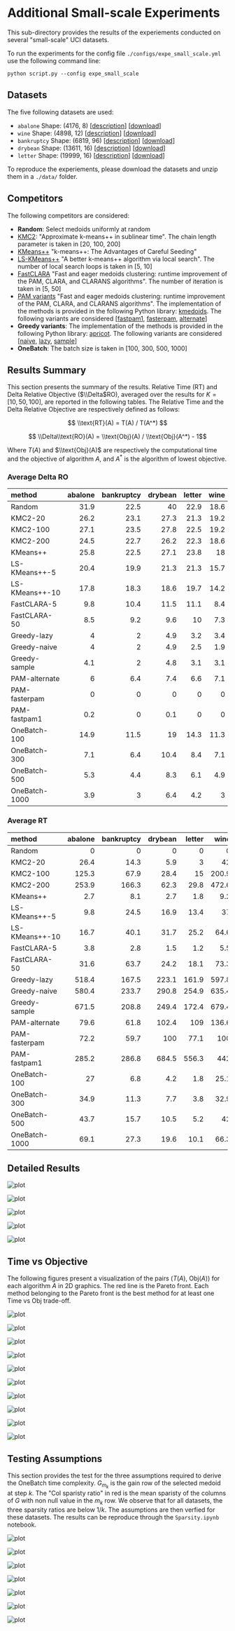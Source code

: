 # Additional Small-scale Experiments

This sub-directory provides the results of the experiements conducted on several "small-scale" UCI datasets.

To run the experiments for the config file `./configs/expe_small_scale.yml` use the following command line:
```
python script.py --config expe_small_scale
```

## Datasets

The five following datasets are used:
 - ``abalone`` Shape: (4176, 8) [[description](https://archive.ics.uci.edu/dataset/1/abalone)] [[download](https://archive.ics.uci.edu/static/public/1/abalone.zip)] 
 - ``wine`` Shape: (4898, 12) [[description](https://archive.ics.uci.edu/dataset/186/wine+quality)]  [[download](https://archive.ics.uci.edu/static/public/186/wine+quality.zip)]
 - ``bankruptcy`` Shape: (6819, 96) [[description](https://archive.ics.uci.edu/dataset/572/taiwanese+bankruptcy+prediction)] [[download](https://archive.ics.uci.edu/static/public/572/taiwanese+bankruptcy+prediction.zip)]
 - ``drybean`` Shape: (13611, 16) [[description](https://archive.ics.uci.edu/dataset/602/dry+bean+dataset)] [[download](https://archive.ics.uci.edu/static/public/602/dry+bean+dataset.zip)]
 - ``letter`` Shape: (19999, 16) [[description](https://archive.ics.uci.edu/dataset/59/letter+recognition)] [[download](https://archive.ics.uci.edu/static/public/59/letter+recognition.zip)]

To reproduce the experiements, please download the datasets and unzip them in a ``./data/`` folder.

## Competitors

The following competitors are considered:
 - **Random**: Select medoids uniformly at random
 - [KMC2](https://ojs.aaai.org/index.php/AAAI/article/view/10259/10118): "Approximate k-means++ in sublinear time". The chain length parameter is taken in [20, 100, 200]
 - [KMeans++](https://theory.stanford.edu/~sergei/papers/kMeansPP-soda.pdf) "k-means++: The Advantages of Careful Seeding"
 - [LS-KMeans++](https://proceedings.mlr.press/v97/lattanzi19a/lattanzi19a.pdf) "A better k-means++ algorithm via local search". The number of local search loops is taken in [5, 10]
 - [FastCLARA](https://www.sciencedirect.com/science/article/pii/S0306437921000557) "Fast and eager medoids clustering: runtime improvement of the PAM, CLARA, and CLARANS algorithms". The number of iteration is taken in [5, 50]
 - [PAM variants](https://www.sciencedirect.com/science/article/pii/S0306437921000557) "Fast and eager medoids clustering: runtime improvement of the PAM, CLARA, and CLARANS algorithms". The implementation of the methods is provided in the following Python library: [kmedoids](https://github.com/kno10/python-kmedoids). The following variants are considered [[fastpam1](https://python-kmedoids.readthedocs.io/en/latest/#fastpam1), [fasterpam](https://python-kmedoids.readthedocs.io/en/latest/#fasterpam), [alternate](https://python-kmedoids.readthedocs.io/en/latest/#alternating-k-medoids-k-means-style)]
 - **Greedy variants**: The implementation of the methods is provided in the following Python library: [apricot](https://github.com/jmschrei/apricot). The following variants are considered [[naive](https://apricot-select.readthedocs.io/en/latest/optimizers/naive.html), [lazy](https://apricot-select.readthedocs.io/en/latest/optimizers/lazy.html), [sample](https://apricot-select.readthedocs.io/en/latest/optimizers/sample.html)]
 - **OneBatch**: The batch size is taken in [100, 300, 500, 1000]

## Results Summary

This section presents the summary of the results. Relative Time (RT) and Delta Relative Objective ($\\Delta$RO), averaged over the results for $K = [10, 50, 100]$, are reported in the following tables. The Relative Time and the Delta Relative Objective are respectively defined as follows:

$$ \\text{RT}(A) = T(A) / T(A^*) $$

$$ \\Delta\\text{RO}(A) = \\text{Obj}(A) / \\text{Obj}(A^*) - 1$$

Where $T(A)$ and $\\text{Obj}(A)$ are respectively the computational time and the objective of algorithm $A$, and $A^*$ is the algorithm of lowest objective.

### Average Delta RO
| method         |   abalone |   bankruptcy |   drybean |   letter |   wine |
|:---------------|----------:|-------------:|----------:|---------:|-------:|
| Random         |      31.9 |         22.5 |      40   |     22.9 |   18.6 |
| KMC2-20        |      26.2 |         23.1 |      27.3 |     21.3 |   19.2 |
| KMC2-100       |      27.1 |         23.5 |      27.8 |     22.5 |   19.2 |
| KMC2-200       |      24.5 |         22.7 |      26.2 |     22.3 |   18.6 |
| KMeans++       |      25.8 |         22.5 |      27.1 |     23.8 |   18   |
| LS-KMeans++-5  |      20.4 |         19.9 |      21.3 |     21.3 |   15.7 |
| LS-KMeans++-10 |      17.8 |         18.3 |      18.6 |     19.7 |   14.2 |
| FastCLARA-5    |       9.8 |         10.4 |      11.5 |     11.1 |    8.4 |
| FastCLARA-50   |       8.5 |          9.2 |       9.6 |     10   |    7.3 |
| Greedy-lazy    |       4   |          2   |       4.9 |      3.2 |    3.4 |
| Greedy-naive   |       4   |          2   |       4.9 |      2.5 |    1.9 |
| Greedy-sample  |       4.1 |          2   |       4.8 |      3.1 |    3.1 |
| PAM-alternate  |       6   |          6.4 |       7.4 |      6.6 |    7.1 |
| PAM-fasterpam  |       0   |          0   |       0   |      0   |    0   |
| PAM-fastpam1   |       0.2 |          0   |       0.1 |      0   |    0   |
| OneBatch-100   |      14.9 |         11.5 |      19   |     14.3 |   11.3 |
| OneBatch-300   |       7.1 |          6.4 |      10.4 |      8.4 |    7.1 |
| OneBatch-500   |       5.3 |          4.4 |       8.3 |      6.1 |    4.9 |
| OneBatch-1000  |       3.9 |          3   |       6.4 |      4.2 |    3   |

### Average RT
| method         |   abalone |   bankruptcy |   drybean |   letter |   wine |
|:---------------|----------:|-------------:|----------:|---------:|-------:|
| Random         |       0   |          0   |       0   |      0   |    0   |
| KMC2-20        |      26.4 |         14.3 |       5.9 |      3   |   42   |
| KMC2-100       |     125.3 |         67.9 |      28.4 |     15   |  200.9 |
| KMC2-200       |     253.9 |        166.3 |      62.3 |     29.8 |  472.6 |
| KMeans++       |       2.7 |          8.1 |       2.7 |      1.8 |    9.2 |
| LS-KMeans++-5  |       9.8 |         24.5 |      16.9 |     13.4 |   37   |
| LS-KMeans++-10 |      16.7 |         40.1 |      31.7 |     25.2 |   64.6 |
| FastCLARA-5    |       3.8 |          2.8 |       1.5 |      1.2 |    5.5 |
| FastCLARA-50   |      31.6 |         63.7 |      24.2 |     18.1 |   73.3 |
| Greedy-lazy    |     518.4 |        167.5 |     223.1 |    161.9 |  597.8 |
| Greedy-naive   |     580.4 |        233.7 |     290.8 |    254.9 |  635.4 |
| Greedy-sample  |     671.5 |        208.8 |     249.4 |    172.4 |  679.4 |
| PAM-alternate  |      79.6 |         61.8 |     102.4 |    109   |  136.6 |
| PAM-fasterpam  |      72.2 |         59.7 |     100   |     77.1 |  100   |
| PAM-fastpam1   |     285.2 |        286.8 |     684.5 |    556.3 |  442   |
| OneBatch-100   |      27   |          6.8 |       4.2 |      1.8 |   25.1 |
| OneBatch-300   |      34.9 |         11.3 |       7.7 |      3.8 |   32.9 |
| OneBatch-500   |      43.7 |         15.7 |      10.5 |      5.2 |   42   |
| OneBatch-1000  |      69.1 |         27.3 |      19.6 |     10.1 |   66.3 |

## Detailed Results

![plot](/figures/dota2_rt_ro.png)

![plot](/figures/phishing_rt_ro.png)

![plot](/figures/optical_radar_rt_ro.png)

![plot](/figures/monitor_gas_rt_ro.png)

![plot](/figures/covertype_rt_ro.png)

## Time vs Objective

The following figures present a visualization of the pairs ($T(A)$, Obj($A$)) for each algorithm $A$ in 2D graphics. The red line is the Pareto front. Each method belonging to the Pareto front is the best method for at least one Time vs Obj trade-off.

![plot](/figures/dota2_10_time_vs_obj.png) 

![plot](/figures/dota2_100_time_vs_obj.png)

![plot](/figures/phishing_10_time_vs_obj.png) 

![plot](/figures/phishing_100_time_vs_obj.png)

![plot](/figures/optical_radar_10_time_vs_obj.png) 

![plot](/figures/optical_radar_100_time_vs_obj.png)

![plot](/figures/monitor_gas_10_time_vs_obj.png) 

![plot](/figures/monitor_gas_100_time_vs_obj.png)

![plot](/figures/covertype_10_time_vs_obj.png) 

![plot](/figures/covertype_100_time_vs_obj.png)


## Testing Assumptions

This section provides the test for the three assumptions required to derive the OneBatch time complexity. $G_{m_k}$ is the gain row of the selected medoid at step $k$. The "Col sparisty ratio" in red is the mean sparisty of the columns of $G$ with non null value in the $m_k$ row. We observe that for all datasets, the three sparsity ratios are below $1/k$. The assumptions are then verfied for these datasets. The results can be reproduce through the ``Sparsity.ipynb`` notebook.

![plot](/figures/sparsity_mnist.png)

![plot](/figures/sparsity_cifar.png) 

![plot](/figures/sparsity_dota2.png) 

![plot](/figures/sparsity_phishing.png) 

![plot](/figures/sparsity_optical_radar.png) 

![plot](/figures/sparsity_monitor_gas.png) 

![plot](/figures/sparsity_covertype.png) 
